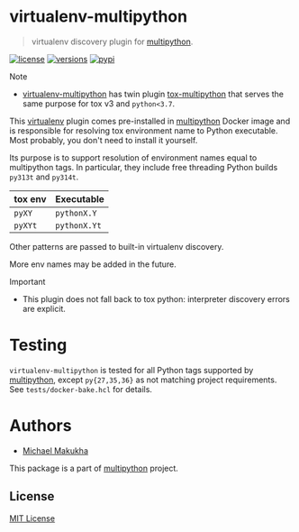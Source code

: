 # virtualenv-multipython
> virtualenv discovery plugin for [multipython](https://github.com/makukha/multipython).

[![license](https://img.shields.io/github/license/makukha/virtualenv-multipython.svg)](https://github.com/makukha/virtualenv-multipython/blob/main/LICENSE)
[![versions](https://img.shields.io/pypi/pyversions/virtualenv-multipython.svg)](https://pypi.org/project/virtualenv-multipython)
[![pypi](https://img.shields.io/pypi/v/virtualenv-multipython.svg#v0.2.1)](https://pypi.python.org/pypi/virtualenv-multipython)

> [!NOTE]
> * [virtualenv-multipython]() has twin plugin [tox-multipython](https://github.com/makukha/tox-multipython) that serves the same purpose for tox v3 and `python<3.7`.

This [virtualenv](https://virtualenv.pypa.io) plugin comes pre-installed in [multipython](https://hub.docker.com/r/makukha/multipython) Docker image and is responsible for resolving tox environment name to Python executable. Most probably, you don't need to install it yourself.

Its purpose is to support resolution of environment names equal to multipython tags. In particular, they include free threading Python builds `py313t` and `py314t`.

| tox env | Executable   |
|---------|--------------|
| `pyXY`  | `pythonX.Y`  |
| `pyXYt` | `pythonX.Yt` |

Other patterns are passed to built-in virtualenv discovery.

More env names may be added in the future.

> [!IMPORTANT]
> * This plugin does not fall back to tox python: interpreter discovery errors are explicit.

# Testing

`virtualenv-multipython` is tested for all Python tags supported by [multipython](https://github.com/makukha/multipython), except `py{27,35,36}` as not matching project requirements. See `tests/docker-bake.hcl` for details.

# Authors

* [Michael Makukha](https://github.com/makukha)

This package is a part of [multipython](https://github.com/makukha/multipython) project.


## License

[MIT License](https://github.com/makukha/caseutil/blob/main/LICENSE)
